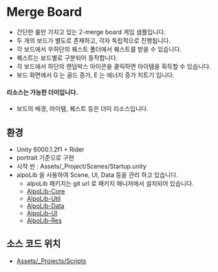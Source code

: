 # Merge Board
- 간단한 룰만 가지고 있는 2-merge board 게임 샘플입니다.
- 두 개의 보드가 별도로 존재하고, 각자 독립적으로 진행됩니다.
- 각 보드에서 우하단의 퀘스트 폴더에서 퀘스트를 받을 수 있습니다.
- 퀘스트는 보드별로 구분되어 동작합니다.
- 각 보드에서 하단의 랜덤박스 아이콘을 클릭하면 아이템을 획득할 수 있습니다.
- 보드 화면에서 G 는 골드 증가, E 는 에너지 증가 치트기 입니다.

#### 리소스는 가능한 더미입니다.
- 보드의 배경, 아이템, 퀘스트 등은 더미 리소스입니다.

## 환경
- Unity 6000.1.2f1 + Rider
- portrait 기준으로 구현
- 시작 씬 : Assets/_Project/Scenes/Startup.unity
- alpoLib 을 사용하여 Scene, UI, Data 등을 관리 하고 있습니다.
  - alpoLib 패키지는 git url 로 패키지 매니저에서 설치되어 있습니다.
  - [AlpoLib-Core](https://github.com/pumperer/AlpoLib-Core)
  - [AlpoLib-Util](https://github.com/pumperer/AlpoLib-Util)
  - [AlpoLib-Data](https://github.com/pumperer/AlpoLib-Data)
  - [AlpoLib-UI](https://github.com/pumperer/AlpoLib-UI)
  - [AlpoLib-Res](https://github.com/pumperer/AlpoLib-Res)

## 소스 코드 위치
- [Assets/_Projects/Scripts](https://github.com/pumperer/MergeBoard/tree/main/Assets/_Project/Scripts)